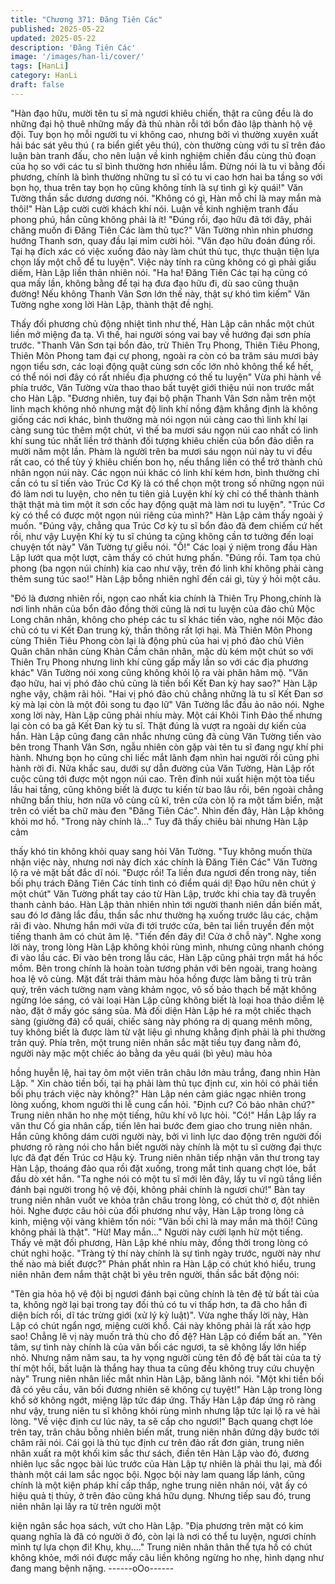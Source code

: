 ```yaml
---
title: "Chương 371: Đăng Tiên Các"
published: 2025-05-22
updated: 2025-05-22
description: 'Đăng Tiên Các'
image: '/images/han-li/cover/'
tags: [HanLi]
category: HanLi
draft: false
---
```


"Hàn đạo hữu, mười tên tu sĩ mà ngươi khiêu chiến, thật ra cũng
đều là do những đại hộ thuê những mấy đả thủ nhàn rỗi tới bổn
đảo lập thành hộ vệ đội. Tuy bọn họ mỗi người tu vi không cao,
nhưng bởi vì thường xuyên xuất hải bác sát yêu thú ( ra biển giết
yêu thú), còn thường cùng với tu sĩ trên đảo luận bàn tranh đấu,
cho nên luận về kinh nghiệm chiến đấu cùng thủ đoạn của họ so
với các tu sĩ bình thường hơn nhiều lắm. Đừng nói là tu vi bằng
đối phương, chính là bình thường những tu sĩ có tu vi cao hơn hai
ba tầng so với bọn họ, thua trên tay bọn họ cũng không tính là sự
tình gì kỳ quái!" Văn Tường thần sắc dương dương nói.
"Không có gì, Hàn mỗ chỉ là may mắn mà thôi!" Hàn Lập cười
cười khách khí nói.
Luận về kinh nghiệm tranh đấu phong phú, hắn cũng không phải
là ít!
"Đúng rồi, đạo hữu đã tới đây, phải chăng muốn đi Đăng Tiên Các
làm thủ tục?" Văn Tường nhìn nhìn phương hướng Thanh sơn,
quay đầu lại mỉm cười hỏi.
"Văn đạo hữu đoán đúng rồi. Tại hạ đích xác có việc xuống đảo
này làm chút thủ tục, thực thuận tiện lựa chọn lấy một chỗ để tu
luyện".
Việc này tính ra cũng không có gì phải giấu diếm, Hàn Lập liền
thản nhiên nói.
"Ha ha! Đăng Tiên Các tại hạ cũng có qua mấy lần, không bằng
để tại hạ đưa đạo hữu đi, dù sao cũng thuận đường! Nếu không
Thanh Vân Sơn lớn thế này, thật sự khó tìm kiếm" Văn Tường
nghe xong lời Hàn Lập, thành thật đề nghị.

Thấy đối phương chủ động nhiệt tình như thế, Hàn Lập cân nhắc
một chút liền mở miệng đa tạ.
Vì thế, hai người sóng vai bay về hướng đại sơn phía trước.
"Thanh Vân Sơn tại bổn đảo, trừ Thiên Trụ Phong, Thiên Tiêu
Phong, Thiên Môn Phong tam đại cự phong, ngoài ra còn có ba
trăm sáu mươi bảy ngọn tiểu sơn, các loại động quật cùng sơn
cốc lớn nhỏ không thể kể hết, có thể nói nơi đây có rất nhiều địa
phương có thế tu luyện" Vừa phi hành về phía trước, Văn Tường
vừa thao thao bất tuyệt giới thiệu núi non trước mắt cho Hàn Lập.
"Đương nhiên, tuy đại bộ phận Thanh Vân Sơn nằm trên một linh
mạch không nhỏ nhưng mật độ linh khí nồng đậm khẳng định là
không giống các nơi khác, bình thường mà nói ngọn núi càng cao
thì linh khí lại càng sung túc thêm một chút, vì thế ba mươi sáu
ngọn núi cao nhất có linh khí sung túc nhất liền trở thành đối
tượng khiêu chiến của bổn đảo diễn ra mười năm một lần. Phàm
là người trên ba mươi sáu ngọn núi này tu vi đều rất cao, có thể
tùy ý khiêu chiến bon họ, nếu thắng liền có thể trở thành chủ nhân
ngọn núi này. Các ngọn núi khác có linh khí kém hơn, bình
thường chỉ cần có tu sĩ tiến vào Trúc Cơ Kỳ là có thể chọn một
trong số những ngọn núi đó làm nơi tu luyện, cho nên tu tiên giả
Luyện khí kỳ chỉ có thể thành thành thật thật mà tìm một ít sơn
cốc hay động quật mà làm nơi tu luyện".
"Trúc Cơ kỳ có thể có được một ngọn núi riêng của mình?" Hàn
Lập cảm thấy ngoài ý muốn.
"Đúng vậy, chẳng qua Trúc Cơ kỳ tu sĩ bổn đảo đã đem chiếm cứ
hết rồi, như vậy Luyện Khí kỳ tu sĩ chúng ta cũng không cần tơ
tưởng đến loại chuyện tốt này" Văn Tường tự giễu nói.
"Ồ!" Các loại ý niệm trong đầu Hàn Lập lướt qua một lượt, cảm
thấy có chút hưng phấn.
"Đúng rồi. Tam tọa chủ phong (ba ngọn núi chính) kia cao như
vậy, trên đó linh khí không phải càng thêm sung túc sao!" Hàn Lập
bỗng nhiên nghĩ đến cái gì, tùy ý hỏi một câu.

"Đó là đương nhiên rồi, ngọn cao nhất kia chính là Thiên Trụ
Phong,chính là nơi linh nhãn của bổn đảo đồng thời cũng là nơi tu
luyện của đảo chủ Mộc Long chân nhân, không cho phép các tu sĩ
khác tiến vào, nghe nói Mộc đảo chủ có tu vi Kết Đan trung kỳ,
thần thông rất lợi hại. Mà Thiên Môn Phong cùng Thiên Tiêu
Phong còn lại là động phủ của hai vị phó đảo chủ Viên Quân chân
nhân cùng Khản Cầm chân nhân, mặc dù kém một chút so với
Thiên Trụ Phong nhưng linh khí cũng gấp mấy lần so với các địa
phương khác" Văn Tường nói xong cũng không khỏi lộ ra vài
phân hâm mộ.
"Văn đạo hữu, hai vị phó đảo chủ cũng là tiền bối Kết Đan kỳ hay
sao?" Hàn Lập nghe vậy, chậm rãi hỏi.
"Hai vị phó đảo chủ chẳng những là tu sĩ Kết Đan sơ kỳ mà lại còn
là một đôi song tu đạo lữ" Vân Tường lắc đầu ảo não nói.
Nghe xong lời này, Hàn Lập cũng phải nhíu mày.
Một cái Khôi Tinh Đảo thế nhưng lại còn có ba gã Kết Đan kỳ tu
sĩ. Thật đúng là vượt ra ngoài dự kiến của hắn.
Hàn Lập cũng đang cân nhắc nhưng cũng đã cùng Văn Tường
tiến vào bên trong Thanh Vân Sơn, ngẫu nhiên còn gặp vài tên tu
sĩ đang ngự khí phi hành.
Nhưng bọn họ cũng chỉ liếc mắt lãnh đạm nhìn hai người rồi cũng
phi hành rời đi.
Nửa khắc sau, dưới sự dẫn đường của Văn Tường, Hàn Lập rốt
cuộc cũng tới được một ngọn núi cao.
Trên đỉnh núi xuất hiện một tòa tiểu lầu hai tầng, cũng không biết
là được tu kiến từ bao lâu rồi, bên ngoài chẳng những bẩn thỉu,
hơn nữa vô cùng cũ kĩ, trên cửa còn lộ ra một tấm biển, mặt trên
có viết ba chữ màu đen "Đăng Tiên Các".
Nhìn đến đây, Hàn Lập không khỏi mơ hồ.
"Trong này chính là…" Tuy đã thấy chiêu bài nhưng Hàn Lập cảm

thấy khó tin không khỏi quay sang hỏi Văn Tường.
"Tuy không muốn thừa nhận việc này, nhưng nơi này đích xác
chính là Đăng Tiên Các" Văn Tường lộ ra vẻ mặt bất đắc dĩ nói.
"Được rồi! Ta liền đưa ngươi đến trong này, tiền bối phụ trách
Đăng Tiên Các tính tình có điểm quái dị! Đạo hữu nên chút ý một
chút" Văn Tường phất tay cáo từ Hàn Lập, trước khi chia tay đã
truyền thanh cảnh báo.
Hàn Lập thản nhiên nhìn tới người thanh niên dần biến mất, sau
đó lơ đãng lắc đầu, thần sắc như thường hạ xuống trước lâu các,
chậm rãi đi vào.
Nhưng hắn mới vừa đi tới trước cửa, bên tai liền truyền đến một
tiếng thanh âm có chút âm lệ.
"Tiến đến đây đi! Cửa ở chỗ này".
Nghe xong lời này, trong lòng Hàn Lập không khỏi rùng mình,
nhưng cũng nhanh chóng đi vào lầu các.
Đi vào bên trong lầu các, Hàn Lập cũng phải trợn mắt há hốc
mồm.
Bên trong chính là hoàn toàn tương phản với bên ngoài, trang
hoàng hoa lệ vô cùng.
Mặt đất trải thảm màu hỏa hồng được làm bằng ti trù trân quý,
trên vách tường nạm vàng khảm ngọc, vô số bảo thạch bề mặt
không ngừng lóe sáng, có vài loại Hàn Lập cũng không biết là loại
hoa thảo diễm lệ nào, đặt ở mấy góc sáng sủa.
Mà đối diện Hàn Lập hé ra một chiếc thạch sàng (giường đá) cổ
quái, chiếc sàng này phóng ra dị quang mênh mông, tuy không
biết là được làm từ vật liệu gì nhưng khẳng định phải là phi
thường trân quý.
Phía trên, một trung niên nhân sắc mặt tiều tụy đang nằm đó,
người này mặc một chiếc áo bằng da yêu quái (bì yêu) màu hỏa

hồng huyễn lệ, hai tay ôm một viên trân châu lớn màu trắng, đang
nhìn Hàn Lập.
" Xin chào tiền bối, tại hạ phải làm thủ tục định cư, xin hỏi có phải
tiền bối phụ trách việc này không?" Hàn Lập nén cảm giác ngạc
nhiên trong lòng xuống, khom người thi lễ cung cẩn hỏi.
"Định cư? Có bảo nhân chứ?" Trung niên nhân ho nhẹ một tiếng,
hữu khí vô lực hỏi.
"Có!" Hần Lập lấy ra văn thư Cố gia nhân cấp, tiến lên hai bước
đem giao cho trung niên nhân.
Hắn cũng không dám cười người này, bởi vì linh lực dao động
trên người đối phương rõ ràng nói cho hắn biết người này chính
là một tu sĩ cường đại thực lực đã đạt đến Trúc cơ Hậu kỳ.
Trung niên nhân tiếp nhận văn thư trong tay Hàn Lập, thoáng đảo
qua rồi đặt xuống, trong mắt tinh quang chợt lóe, bắt đầu dò xét
hắn.
"Ta nghe nói có một tu sĩ mới lên đây, lấy tu vĩ ngũ tầng liền đánh
bại người trong hộ vệ đội, không phải chính là ngươi chứ!" Bàn
tay trung niên nhân vuốt ve khỏa trân châu trong lòng, có chút thờ
ơ, đột nhiên hỏi.
Nghe được câu hỏi của đối phương như vậy, Hàn Lập trong lòng
cả kinh, miệng vội vàng khiêm tốn nói: "Vãn bối chỉ là may mắn
mà thôi! Cũng không phải là thật".
"Hừ! May mắn…" Người này cười lạnh hừ một tiếng.
Thấy vẻ mặt đối phương, Hàn Lập khé nhíu mày, đồng thời trong
lòng có chút nghi hoặc.
"Tràng tỷ thí này chính là sự tình ngày trước, người này như thế
nào mà biết được?"
Phản phất nhìn ra Hàn Lập có chút khó hiểu, trung niên nhân đem
nắm thật chặt bì yêu trên người, thần sắc bất động nói:

"Tên gia hỏa hộ vệ đội bị ngươi đánh bại cũng chính là tên đệ tử
bất tài của ta, không ngờ lại bại trong tay đối thủ có tu vi thấp hơn,
ta đã cho hắn đi diện bích rồi, dĩ tác trừng giới (xử lý kỷ luật)".
Vừa nghe thấy lời này, Hàn Lập có chút ngẩn ngơ, miệng cười
khổ.
Cái này không phải là rất xảo hợp sao! Chẳng lẽ vị này muốn trả
thù cho đồ đệ?
Hàn Lập có điểm bất an.
"Yên tâm, sự tình này chính là của vãn bối các ngươi, ta sẽ không
lấy lớn hiếp nhỏ. Nhưng năm năm sau, ta hy vọng người cùng tên
đồ đệ bất tài của ta tỷ thí một hồi, bất luận là thắng hay thua ta
cũng đều không truy cứu chuyện này" Trung niên nhân liếc mắt
nhìn Hàn Lập, băng lãnh nói.
"Một khi tiền bối đã có yêu cầu, vãn bối đương nhiên sẽ không cự
tuyệt!" Hàn Lập trong lòng khổ sở không ngớt, miệng lập tức đáp
ứng.
Thấy Hàn Lập đáp ứng rõ ràng như vậy, trung niên tu sĩ không
khỏi rùng mình nhưng lập tức lại lộ ra vẻ hài lòng.
"Về việc định cư lúc nãy, ta sẽ cấp cho ngươi!" Bạch quang chợt
lóe trên tay, trân châu bỗng nhiên biến mất, trung niên nhân đứng
dậy bước tới châm rãi nói.
Cái gọi là thủ tục định cư trên đảo rất đơn giản, trung niên nhân
xuất ra một khối kim sắc thư sách, điền tên Hàn Lập vào đó,
đương nhiên lục sắc ngọc bài lúc trước của Hàn Lập tự nhiên là
phải thu lại, mà đổi thành một cái lam sắc ngọc bội.
Ngọc bội này lam quang lấp lánh, cũng chính là một kiện pháp khí
cấp thấp, nghe trung niên nhân nói, vật ấy có hiệu quả tị thủy, ở
trên đảo cũng khá hữu dụng.
Nhưng tiếp sau đó, trung niên nhân lại lấy ra từ trên người một

kiện ngân sắc họa sách, vứt cho Hàn Lập.
"Địa phương trên mặt có kim quang nghĩa là đã có người ở đó,
còn lại là nơi có thể tu luyện, ngươi chính mình tự lựa chọn đi!
Khụ, khụ…." Trung niên nhân thân thể tựa hồ có chút không
khỏe, mới nói được mấy câu liền không ngừng ho nhẹ, hình dạng
như đang mang bệnh nặng.
------oOo------
